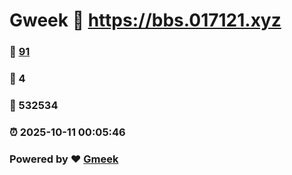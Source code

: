 # Gweek :link: https://bbs.017121.xyz 
### :page_facing_up: [91](https://bbs.017121.xyz/tag.html) 
### :speech_balloon: 4 
### :hibiscus: 532534 
### :alarm_clock: 2025-10-11 00:05:46 
### Powered by :heart: [Gmeek](https://github.com/Meekdai/Gmeek)
